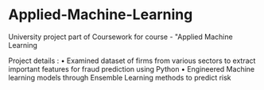 # Applied-Machine-Learning
University project part of Coursework for course - "Applied Machine Learning 

Project details : 
•	Examined dataset of firms from various sectors to extract important features for fraud prediction using Python
• Engineered Machine learning models through Ensemble Learning methods to predict risk
